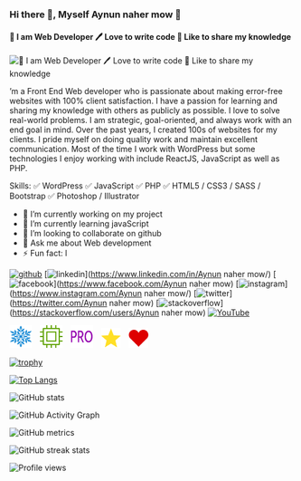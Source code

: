  ### Hi there 👋, Myself  Aynun naher mow 👏
#### 👑 I am Web Developer 🖊️ Love to write code 🎤 Like to share my knowledge
![👑 I am Web Developer 🖊️ Love to write code 🎤 Like to share my knowledge]( https://scontent.fdac157-1.fna.fbcdn.net/v/t39.30808-6/271897251_328795339135074_2947429928516517571_n.jpg?_nc_cat=100&ccb=1-7&_nc_sid=e3f864&_nc_ohc=w1L8isz41WoAX8fODJ3&_nc_ht=scontent.fdac157-1.fna&oh=00_AfDvmZ2pOYXTORqD1xQTEcG4UcuxQDnq9ftPStu43mlewg&oe=63B88D64)

’m a Front End Web developer who is passionate about making error-free websites with 100% client satisfaction. I have a passion for learning and sharing my knowledge with others as publicly as possible. I love to solve real-world problems. I am strategic, goal-oriented, and always work with an end goal in mind. Over the past years, I created 100s of websites for my clients. I pride myself on doing quality work and maintain excellent communication. Most of the time I work with WordPress but some technologies I enjoy working with include ReactJS, JavaScript as well as PHP.


Skills: ✅ WordPress ✅ JavaScript ✅ PHP ✅ HTML5 / CSS3 / SASS / Bootstrap ✅ Photoshop / Illustrator

- 🔭 I’m currently working on  my project 
- 🌱 I’m currently learning javaScript 
- 👯 I’m looking to collaborate on github 
- 💬 Ask me about Web development 
- ⚡ Fun fact: l 


[<img src='https://cdn.jsdelivr.net/npm/simple-icons@3.0.1/icons/github.svg' alt='github' height='40'>](https://github.com/aynungit)  [<img src='https://cdn.jsdelivr.net/npm/simple-icons@3.0.1/icons/linkedin.svg' alt='linkedin' height='40'>](https://www.linkedin.com/in/Aynun naher mow/)  [<img src='https://cdn.jsdelivr.net/npm/simple-icons@3.0.1/icons/facebook.svg' alt='facebook' height='40'>](https://www.facebook.com/Aynun naher mow)  [<img src='https://cdn.jsdelivr.net/npm/simple-icons@3.0.1/icons/instagram.svg' alt='instagram' height='40'>](https://www.instagram.com/Aynun naher mow/)  [<img src='https://cdn.jsdelivr.net/npm/simple-icons@3.0.1/icons/twitter.svg' alt='twitter' height='40'>](https://twitter.com/Aynun naher mow)  [<img src='https://cdn.jsdelivr.net/npm/simple-icons@3.0.1/icons/stackoverflow.svg' alt='stackoverflow' height='40'>](https://stackoverflow.com/users/Aynun naher mow)  [<img src='https://cdn.jsdelivr.net/npm/simple-icons@3.0.1/icons/youtube.svg' alt='YouTube' height='40'>](https://www.youtube.com/channel/Aynun )  

<a href='https://archiveprogram.github.com/'><img src='https://raw.githubusercontent.com/acervenky/animated-github-badges/master/assets/acbadge.gif' width='40' height='40'></a> <a href='https://docs.github.com/en/developers'><img src='https://raw.githubusercontent.com/acervenky/animated-github-badges/master/assets/devbadge.gif' width='40' height='40'></a> <a href='https://github.com/pricing'><img src='https://raw.githubusercontent.com/acervenky/animated-github-badges/master/assets/pro.gif' width='40' height='40'></a> <a href='https://stars.github.com/'><img src='https://raw.githubusercontent.com/acervenky/animated-github-badges/master/assets/starbadge.gif' width='35' height='35'></a> <a href='https://docs.github.com/en/github/supporting-the-open-source-community-with-github-sponsors'><img src='https://raw.githubusercontent.com/acervenky/animated-github-badges/master/assets/sponsorbadge.gif' width='35' height='35'></a> 

[![trophy](https://github-profile-trophy.vercel.app/?username=aynungit)](https://github.com/ryo-ma/github-profile-trophy)

[![Top Langs](https://github-readme-stats.vercel.app/api/top-langs/?username=aynungit)](https://github.com/anuraghazra/github-readme-stats)

![GitHub stats](https://github-readme-stats.vercel.app/api?username=aynungit&show_icons=true&count_private=true)  

![GitHub Activity Graph](https://activity-graph.herokuapp.com/graph?username=aynungit)  

![GitHub metrics](https://metrics.lecoq.io/aynungit)  

![GitHub streak stats](https://streak-stats.demolab.com/?user=aynungit)  

![Profile views](https://gpvc.arturio.dev/aynungit)  
